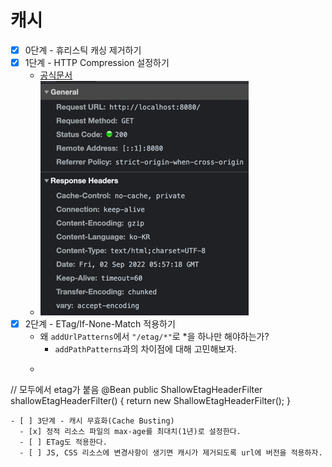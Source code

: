 # 캐시

- [x] 0단계 - 휴리스틱 캐싱 제거하기
- [x] 1단계 - HTTP Compression 설정하기
  - [공식문서](https://docs.spring.io/spring-boot/docs/current/reference/htmlsingle/#howto.webserver.enable-response-compression)
  - ![img.png](img/img.png)
- [x] 2단계 - ETag/If-None-Match 적용하기
  - 왜 `addUrlPatterns`에서 `"/etag/*"`로 *을 하나만 해야하는가?
    - `addPathPatterns`과의 차이점에 대해 고민해보자.
  - ```text
// 모두에서 etag가 붙음
@Bean
public ShallowEtagHeaderFilter shallowEtagHeaderFilter() { 
    return new ShallowEtagHeaderFilter();
}
```
- [ ] 3단계 - 캐시 무효화(Cache Busting)
  - [x] 정적 리소스 파일의 max-age를 최대치(1년)로 설정한다.
  - [ ] ETag도 적용한다.
  - [ ] JS, CSS 리소스에 변경사항이 생기면 캐시가 제거되도록 url에 버전을 적용하자.
